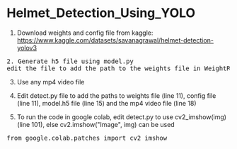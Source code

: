 # Helmet_Detection_Using_YOLO

1. Download weights and config file from kaggle:
https://www.kaggle.com/datasets/savanagrawal/helmet-detection-yolov3
<pre>
2. Generate h5 file using model.py 
edit the file to add the path to the weights file in WeightReader (line 155)
</pre>
3. Use any mp4 video file

4. Edit detect.py file to add the paths to weights file (line 11), config file (line 11), model.h5 file (line 15) and the mp4 video file (line 18)

5. To run the code in google colab, edit detect.py to use cv2_imshow(img) (line 101), else cv2.imshow("Image", img) can be used
<pre>
from google.colab.patches import cv2_imshow
</pre>
